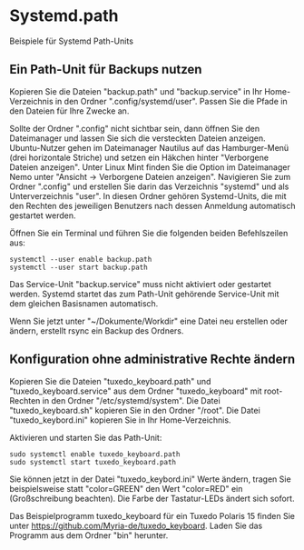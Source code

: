 # Systemd.path
Beispiele für Systemd Path-Units

## Ein Path-Unit für Backups nutzen

Kopieren Sie die Dateien "backup.path" und "backup.service" in Ihr Home-Verzeichnis in den Ordner ".config/systemd/user". Passen Sie die Pfade in den Dateien für Ihre Zwecke an.

Sollte der Ordner ".config" nicht sichtbar sein, dann öffnen Sie den Dateimanager und lassen Sie sich die versteckten Dateien anzeigen. Ubuntu-Nutzer gehen im Dateimanager Nautilus auf das Hamburger-Menü (drei horizontale Striche) und setzen ein Häkchen hinter "Verborgene Dateien anzeigen". Unter Linux Mint finden Sie die Option im Dateimanager Nemo unter "Ansicht -> Verborgene Dateien anzeigen". Navigieren Sie zum Ordner ".config" und erstellen Sie darin das Verzeichnis "systemd" und als Unterverzeichnis "user". In diesen Ordner gehören Systemd-Units, die mit den Rechten des jeweiligen Benutzers nach dessen Anmeldung automatisch gestartet werden.

Öffnen Sie ein Terminal und führen Sie die folgenden beiden Befehlszeilen aus:
```
systemctl --user enable backup.path
systemctl --user start backup.path
```
Das Service-Unit "backup.service" muss nicht aktiviert oder gestartet werden. Systemd startet das zum Path-Unit gehörende Service-Unit mit dem gleichen Basisnamen automatisch.

Wenn Sie jetzt unter "~/Dokumente/Workdir" eine Datei neu erstellen oder ändern, erstellt rsync ein Backup des Ordners.

## Konfiguration ohne administrative Rechte ändern

Kopieren Sie die Dateien "tuxedo_keyboard.path" und "tuxedo_keyboard.service" aus dem Ordner "tuxedo_keyboard" mit root-Rechten in den Ordner "/etc/systemd/system". Die Datei "tuxedo_keyboard.sh" kopieren Sie in den Ordner "/root". Die Datei "tuxedo_keybord.ini" kopieren Sie in Ihr Home-Verzeichnis.

Aktivieren und starten Sie das Path-Unit:
```
sudo systemctl enable tuxedo_keyboard.path
sudo systemctl start tuxedo_keyboard.path
```
Sie können jetzt in der Datei "tuxedo_keybord.ini" Werte ändern, tragen Sie beispielsweise statt "color=GREEN" den Wert "color=RED" ein (Großschreibung beachten). Die Farbe der Tastatur-LEDs ändert sich sofort.

Das Beispielprogramm tuxedo_keyboard für ein Tuxedo Polaris 15 finden Sie unter https://github.com/Myria-de/tuxedo_keyboard. Laden Sie das Programm aus dem Ordner "bin" herunter.


